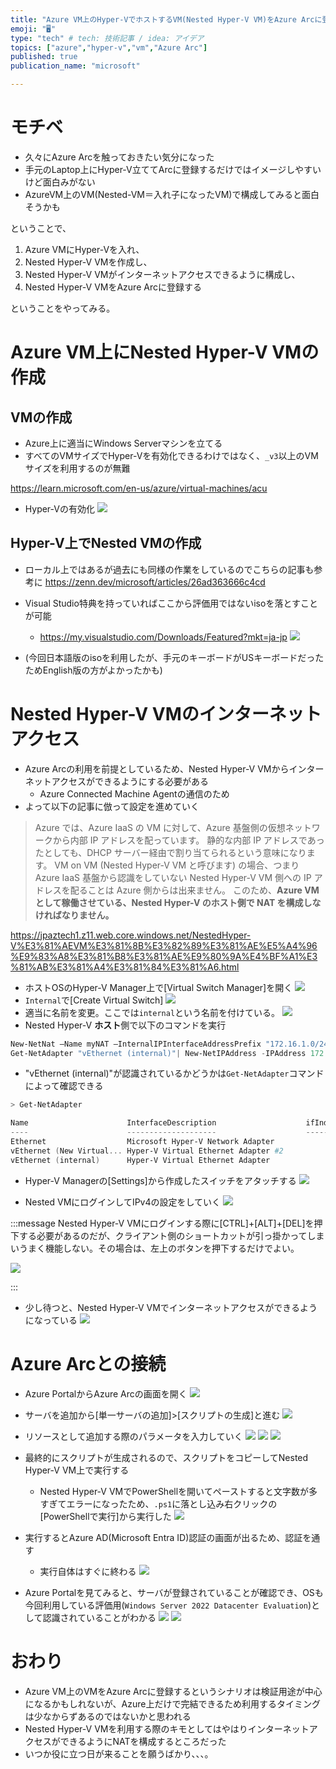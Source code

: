 ```yaml
---
title: "Azure VM上のHyper-VでホストするVM(Nested Hyper-V VM)をAzure Arcに登録してみる"
emoji: "🖥️"
type: "tech" # tech: 技術記事 / idea: アイデア
topics: ["azure","hyper-v","vm","Azure Arc"]
published: true
publication_name: "microsoft"

---
```

# モチベ
- 久々にAzure Arcを触っておきたい気分になった
- 手元のLaptop上にHyper-V立ててArcに登録するだけではイメージしやすいけど面白みがない
- AzureVM上のVM(Nested-VM＝入れ子になったVM)で構成してみると面白そうかも

ということで、

1. Azure VMにHyper-Vを入れ、
2. Nested Hyper-V VMを作成し、
3. Nested Hyper-V VMがインターネットアクセスできるように構成し、
4. Nested Hyper-V VMをAzure Arcに登録する

ということをやってみる。

# Azure VM上にNested Hyper-V VMの作成
## VMの作成
- Azure上に適当にWindows Serverマシンを立てる
- すべてのVMサイズでHyper-Vを有効化できるわけではなく、`_v3`以上のVMサイズを利用するのが無難

https://learn.microsoft.com/en-us/azure/virtual-machines/acu

- Hyper-Vの有効化
![](/images/20230822-nestedvmarc/01.png)

## Hyper-V上でNested VMの作成
- ローカル上ではあるが過去にも同様の作業をしているのでこちらの記事も参考に
https://zenn.dev/microsoft/articles/26ad363666c4cd

- Visual Studio特典を持っていればここから評価用ではないisoを落とすことが可能
    - https://my.visualstudio.com/Downloads/Featured?mkt=ja-jp
![](/images/20230822-nestedvmarc/02.png)

- (今回日本語版のisoを利用したが、手元のキーボードがUSキーボードだったためEnglish版の方がよかったかも)

# Nested Hyper-V VMのインターネットアクセス
- Azure Arcの利用を前提としているため、Nested Hyper-V VMからインターネットアクセスができるようにする必要がある
    - Azure Connected Machine Agentの通信のため
- よって以下の記事に倣って設定を進めていく

> Azure では、Azure IaaS の VM に対して、Azure 基盤側の仮想ネットワークから内部 IP アドレスを配っています。
静的な内部 IP アドレスであったとしても、DHCP サーバー経由で割り当てられるという意味になります。
VM on VM (Nested Hyper-V VM と呼びます) の場合、つまり Azure IaaS 基盤から認識をしていない Nested Hyper-V VM 側への IP アドレスを配ることは Azure 側からは出来ません。
このため、**Azure VM として稼働させている、Nested Hyper-V のホスト側で NAT を構成しなければなりません。**

https://jpaztech1.z11.web.core.windows.net/NestedHyper-V%E3%81%AEVM%E3%81%8B%E3%82%89%E3%81%AE%E5%A4%96%E9%83%A8%E3%81%B8%E3%81%AE%E9%80%9A%E4%BF%A1%E3%81%AB%E3%81%A4%E3%81%84%E3%81%A6.html

- ホストOSのHyper-V Manager上で[Virtual Switch Manager]を開く
![](/images/20230822-nestedvmarc/03.png)
- `Internal`で[Create Virtual Switch]
![](/images/20230822-nestedvmarc/04.png)
- 適当に名前を変更。ここでは`internal`という名前を付けている。
![](/images/20230822-nestedvmarc/05.png)
- Nested Hyper-V **ホスト**側で以下のコマンドを実行
```powershell
New-NetNat –Name myNAT –InternalIPInterfaceAddressPrefix "172.16.1.0/24"
Get-NetAdapter "vEthernet (internal)"| New-NetIPAddress -IPAddress 172.16.1.1 -AddressFamily IPv4 -PrefixLength 24
```
- "vEthernet (internal)"が認識されているかどうかは`Get-NetAdapter`コマンドによって確認できる

```powershell
> Get-NetAdapter

Name                      InterfaceDescription                    ifIndex Status       MacAddress             LinkSpeed
----                      --------------------                    ------- ------       ----------             ---------
Ethernet                  Microsoft Hyper-V Network Adapter             5 Up           00-22-48-2D-AE-67        40 Gbps
vEthernet (New Virtual... Hyper-V Virtual Ethernet Adapter #2          18 Up           00-15-5D-00-04-02        10 Gbps
vEthernet (internal)      Hyper-V Virtual Ethernet Adapter             12 Up           00-15-5D-00-04-01        10 Gbps
```

- Hyper-V Managerの[Settings]から作成したスイッチをアタッチする
![](/images/20230822-nestedvmarc/06.png)

- Nested VMにログインしてIPv4の設定をしていく
![](/images/20230822-nestedvmarc/07.png)

:::message
Nested Hyper-V VMにログインする際に[CTRL]+[ALT]+[DEL]を押下する必要があるのだが、クライアント側のショートカットが引っ掛かってしまいうまく機能しない。その場合は、左上のボタンを押下するだけでよい。

![](/images/20230822-nestedvmarc/09.png)

:::

- 少し待つと、Nested Hyper-V VMでインターネットアクセスができるようになっている
![](/images/20230822-nestedvmarc/08.png)

# Azure Arcとの接続
- Azure PortalからAzure Arcの画面を開く
![](/images/20230822-nestedvmarc/10.png)

- サーバを追加から[単一サーバの追加]>[スクリプトの生成]と進む
![](/images/20230822-nestedvmarc/11.png)

- リソースとして追加する際のパラメータを入力していく
![](/images/20230822-nestedvmarc/12.png)
![](/images/20230822-nestedvmarc/13.png)
![](/images/20230822-nestedvmarc/14.png)

- 最終的にスクリプトが生成されるので、スクリプトをコピーしてNested Hyper-V VM上で実行する
    - Nested Hyper-V VMでPowerShellを開いてペーストすると文字数が多すぎてエラーになったため、`.ps1`に落とし込み右クリックの[PowerShellで実行]から実行した
![](/images/20230822-nestedvmarc/15.png)

- 実行するとAzure AD(Microsoft Entra ID)認証の画面が出るため、認証を通す
    - 実行自体はすぐに終わる
![](/images/20230822-nestedvmarc/16.png)

- Azure Portalを見てみると、サーバが登録されていることが確認でき、OSも今回利用している評価用(`Windows Server 2022 Datacenter Evaluation`)として認識されていることがわかる
![](/images/20230822-nestedvmarc/17.png)
![](/images/20230822-nestedvmarc/18.png)

# おわり
- Azure VM上のVMをAzure Arcに登録するというシナリオは検証用途が中心になるかもしれないが、Azure上だけで完結できるため利用するタイミングは少なからずあるのではないかと思われる
- Nested Hyper-V VMを利用する際のキモとしてはやはりインターネットアクセスができるようにNATを構成するところだった
- いつか役に立つ日が来ることを願うばかり、、、。



